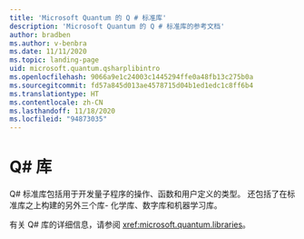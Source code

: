 ```yaml
---
title: 'Microsoft Quantum 的 Q # 标准库'
description: 'Microsoft Quantum 的 Q # 标准库的参考文档'
author: bradben
ms.author: v-benbra
ms.date: 11/11/2020
ms.topic: landing-page
uid: microsoft.quantum.qsharplibintro
ms.openlocfilehash: 9066a9e1c24003c1445294ffe0a48fb13c275b0a
ms.sourcegitcommit: fd57a845d013ae4578715d04b1ed1edc1c8ff6b4
ms.translationtype: HT
ms.contentlocale: zh-CN
ms.lasthandoff: 11/18/2020
ms.locfileid: "94873035"
---
```

# <a name="q-libraries"></a>Q# 库

Q# 标准库包括用于开发量子程序的操作、函数和用户定义的类型。 还包括了在标准库之上构建的另外三个库- 化学库、数字库和机器学习库。

有关 Q# 库的详细信息，请参阅 <xref:microsoft.quantum.libraries>。